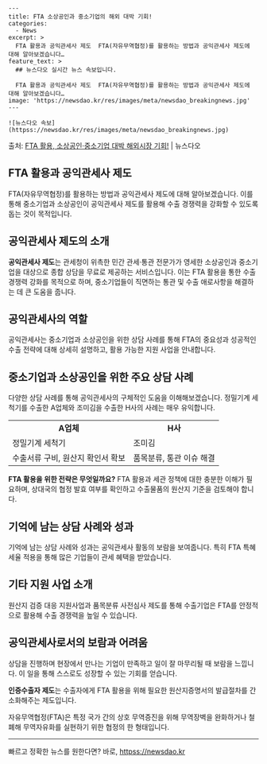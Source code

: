     ---
    title: FTA 소상공인과 중소기업의 해외 대박 기회!
    categories:
      - News
    excerpt: >
      FTA 활용과 공익관세사 제도  FTA(자유무역협정)를 활용하는 방법과 공익관세사 제도에 대해 알아보겠습니다…
    feature_text: >
      ## 뉴스다오 실시간 뉴스 속보입니다.
    
      FTA 활용과 공익관세사 제도  FTA(자유무역협정)를 활용하는 방법과 공익관세사 제도에 대해 알아보겠습니다…
    image: 'https://newsdao.kr/res/images/meta/newsdao_breakingnews.jpg'
    ---
    
    ![뉴스다오 속보](httpss://newsdao.kr/res/images/meta/newsdao_breakingnews.jpg)

<p>출처: <a href="httpss://newsdao.kr/4574" rel="dofollow">FTA 활용, 소상공인·중소기업 대박 해외시장 기회!</a> | 뉴스다오</p>

<h2 data-ke-size="size26">FTA 활용과 공익관세사 제도</h2>
<p data-ke-size="size16">FTA(자유무역협정)를 활용하는 방법과 공익관세사 제도에 대해 알아보겠습니다. 이를 통해 중소기업과 소상공인이 공익관세사 제도를 활용해 수출 경쟁력을 강화할 수 있도록 돕는 것이 목적입니다.</p>

<h2 data-ke-size="size23">공익관세사 제도의 소개</h2>
<p data-ke-size="size16"><b>공익관세사 제도</b>는 관세청이 위촉한 민간 관세·통관 전문가가 영세한 소상공인과 중소기업을 대상으로 종합 상담을 무료로 제공하는 서비스입니다. 이는 FTA 활용을 통한 수출 경쟁력 강화를 목적으로 하며, 중소기업들이 직면하는 통관 및 수출 애로사항을 해결하는 데 큰 도움을 줍니다.</p>

<h2 data-ke-size="size23">공익관세사의 역할</h2>
<p data-ke-size="size16">공익관세사는 중소기업과 소상공인을 위한 상담 사례를 통해 FTA의 중요성과 성공적인 수출 전략에 대해 상세히 설명하고, 활용 가능한 지원 사업을 안내합니다.</p>

<h2 data-ke-size="size23">중소기업과 소상공인을 위한 주요 상담 사례</h2>
<p data-ke-size="size16">다양한 상담 사례를 통해 공익관세사의 구체적인 도움을 이해해보겠습니다. 정밀기계 세척기를 수출한 A업체와 조미김을 수출한 H사의 사례는 매우 유익합니다.</p>

<table>
    <tr>
        <td style="text-align: center; height: 17px;"><b>A업체</b></td>
        <td style="text-align: center; height: 17px;"><b>H사</b></td>
    </tr>
    <tr>
        <td>정밀기계 세척기</td>
        <td>조미김</td>
    </tr>
    <tr>
        <td>수출서류 구비, 원산지 확인서 확보</td>
        <td>품목분류, 통관 이슈 해결</td>
    </tr>
</table>

<p data-ke-size="size16"><b>FTA 활용을 위한 전략은 무엇일까요?</b> FTA 활용과 세관 정책에 대한 충분한 이해가 필요하며, 상대국의 협정 발효 여부를 확인하고 수출물품의 원산지 기준을 검토해야 합니다.</p>

<h2 data-ke-size="size23">기억에 남는 상담 사례와 성과</h2>
<p data-ke-size="size16">기억에 남는 상담 사례와 성과는 공익관세사 활동의 보람을 보여줍니다. 특히 FTA 특혜세율 적용을 통해 많은 기업들이 관세 혜택을 받았습니다.</p>

<h2 data-ke-size="size23">기타 지원 사업 소개</h2>
<p data-ke-size="size16">원산지 검증 대응 지원사업과 품목분류 사전심사 제도를 통해 수출기업은 FTA를 안정적으로 활용해 수출 경쟁력을 높일 수 있습니다.</p>

<h2 data-ke-size="size23">공익관세사로서의 보람과 어려움</h2>
<p data-ke-size="size16">상담을 진행하며 현장에서 만나는 기업이 만족하고 일이 잘 마무리될 때 보람을 느낍니다. 이 일을 통해 스스로도 성장할 수 있는 기회를 얻습니다.</p>
<p data-ke-size="size16"><b>인증수출자 제도</b>는 수출자에게 FTA 활용을 위해 필요한 원산지증명서의 발급절차를 간소화해주는 제도입니다.</p>

<p data-ke-size="size16">자유무역협정(FTA)은 특정 국가 간의 상호 무역증진을 위해 무역장벽을 완화하거나 철폐해 무역자유화를 실현하기 위한 협정의 한 형태입니다.</p>

<hr> 

빠르고 정확한 뉴스를 원한다면? 바로, <a href="httpss://newsdao.kr" rel="dofollow">httpss://newsdao.kr</a>


    